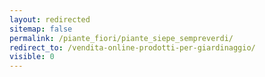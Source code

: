 ```yaml
---
layout: redirected
sitemap: false
permalink: /piante_fiori/piante_siepe_sempreverdi/
redirect_to: /vendita-online-prodotti-per-giardinaggio/
visible: 0
---
```


